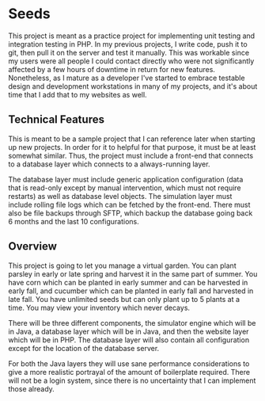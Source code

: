 # Seeds

This project is meant as a practice project for implementing unit testing and integration testing in
PHP. In my previous projects, I write code, push it to git, then pull it on the server and test it
manually. This was workable since my users were all people I could contact directly who were not
significantly affected by a few hours of downtime in return for new features. Nonetheless, as I
mature as a developer I've started to embrace testable design and development workstations in many
of my projects, and it's about time that I add that to my websites as well.

## Technical Features

This is meant to be a sample project that I can reference later when starting up new projects. In
order for it to helpful for that purpose, it must be at least somewhat similar. Thus, the project
must include a front-end that connects to a database layer which connects to a always-running layer.

The database layer must include generic application configuration (data that is read-only except by
manual intervention, which must not require restarts) as well as database level objects. The
simulation layer must include rolling file logs which can be fetched by the front-end. There must
also be file backups through SFTP, which backup the database going back 6 months and the last 10
configurations.

## Overview

This project is going to let you manage a virtual garden. You can plant parsley in early or late
spring and harvest it in the same part of summer. You have corn which can be planted in early summer
and can be harvested in early fall, and cucumber which can be planted in early fall and harvested in
late fall. You have unlimited seeds but can only plant up to 5 plants at a time. You may view your
inventory which never decays.

There will be three different components, the simulator engine which will be in Java, a database
layer which will be in Java, and then the website layer which will be in PHP. The database layer
will also contain all configuration except for the location of the database server.

For both the Java layers they will use sane performance considerations to give a more realistic
portrayal of the amount of boilerplate required. There will not be a login system, since there is no
uncertainty that I can implement those already.
